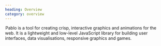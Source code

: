 ```yaml
--- 
heading: Overview
category: overview
---
```


&#8202;<span class="project-name">Pablo</span> is a tool for creating crisp, interactive graphics and animations for the web. It is a lightweight and low-level JavaScript library for building user interfaces, data visualisations, responsive graphics and games.

<div id="circleoo">
	<script>
	    // Load, on DOM ready
	    if (false && 'addEventListener' in document){
	        document.addEventListener('DOMContentLoaded', function(){
	        	var playing = false,
	        		svg = Pablo('#circleoo').svg({
						width: 100,
						height: 100
					}),
					circle = svg.circle({
						cx: 50,
						cy: 50,
						stroke: 'white',
						fill: 'darkred',
						cursor: 'pointer'
					});

				circle.animate({
					id: 'anim-r1',
					attributeName: 'r',
					from: 50,
					to: 0,
					begin: 'anim-r2.end'
				});

				circle.animate({
					id: 'anim-r2',
					attributeName: 'r',
					from: 0,
					to: 50,
					begin: 'anim-r1.end'
				});

				circle.animate({
					id: 'anim-s1',
					attributeName: 'stroke-width',
					from: 50,
					to: 0,
					begin: 'anim-s2.end'
				});

				circle.animate({
					id: 'anim-s2',
					attributeName: 'stroke-width',
					from: 0,
					to: 50,
					begin: 'anim-s2.end'
				});

				circle.on('click', function(){
					playing = !playing;

					circle.find('animate').each(function(el){
						el[playing ? 'beginElement' : 'endElement']();
					});
				});
	        });
	    }
	</script>
</div>

It creates and manipulates SVG ([scalable vector graphics][svg]), the web standard for vector graphics. Pablo focusses on simplicity and performance, targeting modern browsers for both desktop and mobile.

* By [Premasagar Rose][prem] ([Dharmafly][df])
* Open source: [MIT license][mit]


[prem]: http://premasagar.com
[df]: http://dharmafly.com
[mit]: http://opensource.org/licenses/mit-license.php
[svg]: https://developer.mozilla.org/en/SVG
[raphael]: http://raphaeljs.com
[jquery]: http://jquery.com
[_]: http://underscorejs.org
[api]: http://pablojs.com/api/